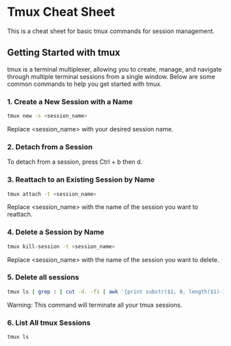 # Tmux Cheat Sheet

This is a cheat sheet for basic tmux commands for session management.

## Getting Started with tmux

tmux is a terminal multiplexer, allowing you to create, manage, and navigate through multiple terminal sessions from a single window. Below are some common commands to help you get started with tmux.

### 1. Create a New Session with a Name

```bash
tmux new -s <session_name>
```
Replace <session_name> with your desired session name.


### 2. Detach from a Session

To detach from a session, press Ctrl + b then d.


### 3. Reattach to an Existing Session by Name

```bash
tmux attach -t <session_name>
```
Replace <session_name> with the name of the session you want to reattach.


### 4. Delete a Session by Name

```bash
tmux kill-session -t <session_name>
```
Replace <session_name> with the name of the session you want to delete.


### 5. Delete all sessions

```bash
tmux ls | grep : | cut -d. -f1 | awk '{print substr($1, 0, length($1)-1)}' | xargs -I {} tmux kill-session -t {}
```
Warning: This command will terminate all your tmux sessions.


### 6. List All tmux Sessions
```bash
tmux ls
```
